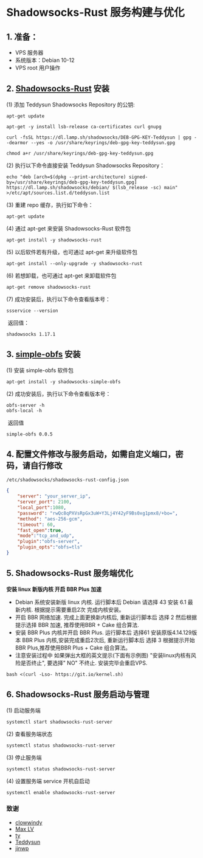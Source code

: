 # Shadowsocks-Rust 服务构建与优化
## 1. 准备：
- VPS 服务器
- 系统版本：Debian 10-12
- VPS root 用户操作

## 2. [Shadowsocks-Rust](https://crates.io/crates/shadowsocks-rust) 安装

(1) 添加 Teddysun Shadowsocks Repository 的公钥:

```
apt-get update

apt-get -y install lsb-release ca-certificates curl gnupg

curl -fsSL https://dl.lamp.sh/shadowsocks/DEB-GPG-KEY-Teddysun | gpg --dearmor --yes -o /usr/share/keyrings/deb-gpg-key-teddysun.gpg

chmod a+r /usr/share/keyrings/deb-gpg-key-teddysun.gpg
```

(2) 执行以下命令直接安装 Teddysun Shadowsocks Repository：

```
echo "deb [arch=$(dpkg --print-architecture) signed-by=/usr/share/keyrings/deb-gpg-key-teddysun.gpg] https://dl.lamp.sh/shadowsocks/debian/ $(lsb_release -sc) main" >/etc/apt/sources.list.d/teddysun.list
```

(3) 重建 repo 缓存，执行如下命令：

```
apt-get update
```

(4) 通过 apt-get 来安装 Shadowsocks-Rust 软件包

```
apt-get install -y shadowsocks-rust
```

(5) 以后软件若有升级，也可通过 apt-get 来升级软件包

```
apt-get install --only-upgrade -y shadowsocks-rust
```

(6) 若想卸载，也可通过 apt-get 来卸载软件包

```
apt-get remove shadowsocks-rust
```

(7) 成功安装后，执行以下命令查看版本号：

```
ssservice --version
```

​    返回值：

```
shadowsocks 1.17.1
```

## **3. [simple-obfs](https://github.com/shadowsocks/simple-obfs) 安装**

(1) 安装 simple-obfs 软件包

```
apt-get install -y shadowsocks-simple-obfs
```

(2) 成功安装后，执行以下命令查看版本号：

```
obfs-server -h
obfs-local -h
```

​     返回值

```
simple-obfs 0.0.5
```

## 4. 配置文件修改与服务启动，如需自定义端口，密码，请自行修改

   ```
   /etc/shadowsocks/shadowsocks-rust-config.json
   ```

   ```json
   {
       "server": "your_server_ip",
       "server_port": 2100,
       "local_port":1080,
       "password": "rwQc8qPXVsRpGx3uW+Y3Lj4Y42yF9Bs0xg1pmx8/+bo=",
       "method": "aes-256-gcm",
       "timeout": 60,
       "fast_open":true,
       "mode":"tcp_and_udp",
       "plugin":"obfs-server",
       "plugin_opts":"obfs=tls"
   }
   ```

## 5. Shadowsocks-Rust 服务端优化
**安装 linux 新版内核 开启 BBR Plus 加速**
- Debian 系统安装新版 linux 内核. 运行脚本后 Debian 请选择 43 安装 6.1 最新内核. 根据提示需要重启2次 完成内核安装。
- 开启 BBR 网络加速. 完成上面更换新内核后, 重新运行脚本后 选择 2 然后根据提示选择 BBR 加速, 推荐使用BBR + Cake 组合算法.
- 安装 BBR Plus 内核并开启 BBR Plus. 运行脚本后 选择61 安装原版4.14.129版本 BBR Plus 内核,安装完成重启2次后, 重新运行脚本后 选择 3 根据提示开始 BBR Plus,推荐使用BBR Plus + Cake 组合算法。
- 注意安装过程中 如果弹出大框的英文提示(下面有示例图) "安装linux内核有风险是否终止", 要选择" NO" 不终止. 安装完毕会重启VPS.
```
bash <(curl -Lso- https://git.io/kernel.sh)
```

## 6. Shadowsocks-Rust 服务启动与管理
(1) 启动服务端

```
systemctl start shadowsocks-rust-server
```

(2) 查看服务端状态

```
systemctl status shadowsocks-rust-server
```

(3) 停止服务端

```
systemctl status shadowsocks-rust-server
```

(4) 设置服务端 service 开机自启动

```
systemctl enable shadowsocks-rust-server
```
### 致谢
- [clowwindy](https://github.com/clowwind)
- [Max LV](https://github.com/madeye)
- [ty](https://github.com/zonyitoo) 
- [Teddysun](https://github.com/teddysun)
- [jinwp](https://github.com/jinwyp/one_click_script)
